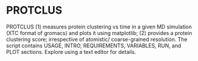 # PROTCLUS
PROTCLUS (1) measures protein clustering vs time in a given MD simulation (XTC format of gromacs) and plots it using matplotlib; (2) provides a protein clustering score; irrespective of atomistic/ coarse-grained resolution. The script contains USAGE, INTRO, REQUIREMENTS, VARIABLES, RUN, and PLOT sections. Explore using a text editor for details. 
